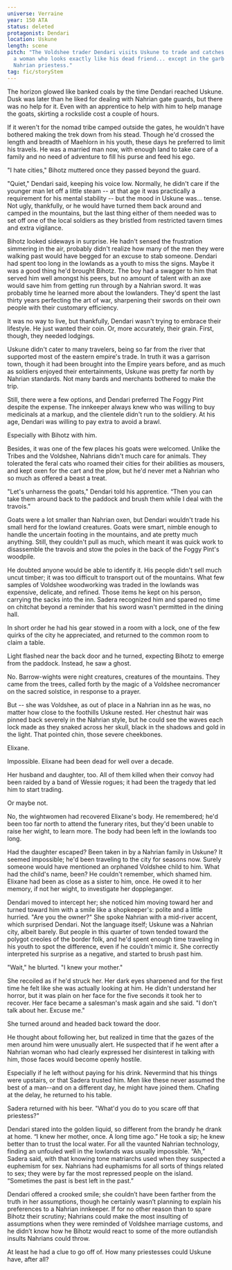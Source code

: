 ```yaml
---
universe: Verraine
year: 150 ATA
status: deleted
protagonist: Dendari
location: Uskune
length: scene
pitch: "The Voldshee trader Dendari visits Uskune to trade and catches sight of
  a woman who looks exactly like his dead friend... except in the garb of a
  Nahrian priestess."
tag: fic/storyStem
---
```


The horizon glowed like banked coals by the time Dendari reached Uskune. Dusk was later than he liked for dealing with Nahrian gate guards, but there was no help for it. Even with an apprentice to help with him to help manage the goats, skirting a rockslide cost a couple of hours. 

If it weren't for the nomad tribe camped outside the gates, he wouldn't have bothered making the trek down from his stead. Though he'd crossed the length and breadth of Maehlorn in his youth, these days he preferred to limit his travels. He was a married man now, with enough land to take care of a family and no need of adventure to fill his purse and feed his ego. 

"I hate cities," Bihotz muttered once they passed beyond the guard.

"Quiet," Dendari said, keeping his voice low. Normally, he didn't care if the younger man let off a little steam -- at that age it was practically a requirement for his mental stability -- but the mood in Uskune was... tense. Not ugly, thankfully, or he would have turned them back around and camped in the mountains, but the last thing either of them needed was to set off one of the local soldiers as they bristled from restricted tavern times and extra vigilance. 

Bihotz looked sideways in surprise. He hadn't sensed the frustration simmering in the air, probably didn't realize how many of the men they were walking past would have begged for an excuse to stab someone. 
Dendari had spent too long in the lowlands as a youth to miss the signs. 
Maybe it was a good thing he'd brought Bihotz. The boy had a swagger to him that served him well amongst his peers, but no amount of talent with an axe would save him from getting run through by a Nahrian sword. It was probably time he learned more about the lowlanders. They'd spent the last thirty years perfecting the art of war, sharpening their swords on their own people with their customary efficiency. 

It was no way to live, but thankfully, Dendari wasn't trying to embrace their lifestyle. He just wanted their coin. Or, more accurately, their grain. 
First, though, they needed lodgings. 

Uskune didn't cater to many travelers, being so far from the river that supported most of the eastern empire's trade. In truth it was a garrison town, though it had been brought into the Empire years before, and as much as soldiers enjoyed their entertainments, Uskune was pretty far north by Nahrian standards. Not many bards and merchants bothered to make the trip.

Still, there were a few options, and Dendari preferred The Foggy Pint despite the expense. The innkeeper always knew who was willing to buy medicinals at a markup, and the clientele didn't run to the soldiery. At his age, Dendari was willing to pay extra to avoid a brawl. 

Especially with Bihotz with him. 

Besides, it was one of the few places his goats were welcomed. Unlike the Tribes and the Voldshee, Nahrians didn't much care for animals. They tolerated the feral cats who roamed their cities for their abilities as mousers, and kept oxen for the cart and the plow, but he'd never met a Nahrian who so much as offered a beast a treat. 

"Let's unharness the goats," Dendari told his apprentice. “Then you can take them around back to the paddock and brush them while I deal with the travois." 

Goats were a lot smaller than Nahrian oxen, but Dendari wouldn't trade his small herd for the lowland creatures. Goats were smart, nimble enough to handle the uncertain footing in the mountains, and ate pretty much anything. Still, they couldn't pull as much, which meant it was quick work to disassemble the travois and stow the poles in the back of the Foggy Pint's woodpile. 

He doubted anyone would be able to identify it. His people didn't sell much uncut timber; it was too difficult to transport out of the mountains. What few samples of Voldshee woodworking was traded in the lowlands was expensive, delicate, and refined. Those items he kept on his person, carrying the sacks into the inn. Sadera recognized him and spared no time on chitchat beyond a reminder that his sword wasn't permitted in the dining hall. 

In short order he had his gear stowed in a room with a lock, one of the few quirks of the city he appreciated, and returned to the common room to claim a table. 

Light flashed near the back door and he turned, expecting Bihotz to emerge from the paddock. Instead, he saw a ghost. 

No. Barrow-wights were night creatures, creatures of the mountains. They came from the trees, called forth by the magic of a Voldshee necromancer on the sacred solstice, in response to a prayer. 

But -- she was Voldshee, as out of place in a Nahrian inn as he was, no matter how close to the foothills Uskune rested. Her chestnut hair was pinned back severely in the Nahrian style, but he could see the waves each lock made as they snaked across her skull, black in the shadows and gold in the light. That pointed chin, those severe cheekbones. 

Elixane. 

Impossible. Elixane had been dead for well over a decade. 

Her husband and daughter, too. All of them killed when their convoy had been raided by a band of Wessie rogues; it had been the tragedy that led him to start trading. 

Or maybe not. 

No, the wightwomen had recovered Elixane's body. He remembered; he'd been too far north to attend the funerary rites, but they'd been unable to raise her wight, to learn more. The body had been left in the lowlands too long. 

Had the daughter escaped? Been taken in by a Nahrian family in Uskune? 
It seemed impossible; he'd been traveling to the city for seasons now. Surely someone would have mentioned an orphaned Voldshee child to him. 
What had the child's name, been? He couldn't remember, which shamed him. Elixane had been as close as a sister to him, once. He owed it to her memory, if not her wight, to investigate her doppleganger. 

Dendari moved to intercept her; she noticed him moving toward her and turned toward him with a smile like a shopkeeper's: polite and a little hurried. "Are you the owner?" She spoke Nahrian with a mid-river accent, which surprised Dendari. Not the language itself; Uskune was a Nahrian city, albeit barely. But people in this quarter of town tended toward the polygot creoles of the border folk, and he'd spent enough time traveling in his youth to spot the difference, even if he couldn't mimic it. 
She correctly interpreted his surprise as a negative, and started to brush past him. 

"Wait," he blurted. "I knew your mother." 

She recoiled as if he'd struck her. Her dark eyes sharpened and for the first time he felt like she was actually looking at him. He didn't understand her horror, but it was plain on her face for the five seconds it took her to recover. Her face became a salesman's mask again and she said. "I don't talk about her. Excuse me." 

She turned around and headed back toward the door. 

He thought about following her, but realized in time that the gazes of the men around him were unusually alert. He suspected that if he went after a Nahrian woman who had clearly expressed her disinterest in talking with him, those faces would become openly hostile. 

Especially if he left without paying for his drink. Nevermind that his things were upstairs, or that Sadera trusted him. Men like these never assumed the best of a man--and on a different day, he might have joined them. 
Chafing at the delay, he returned to his table. 

Sadera returned with his beer. "What'd you do to you scare off that priestess?"  

Dendari stared into the golden liquid, so different from the brandy he drank at home. “I knew her mother, once. A long time ago.” He took a sip; he knew better than to trust the local water. For all the vaunted Nahrian technology, finding an unfouled well in the lowlands was usually impossible. 
“Ah,” Sadera said, with that knowing tone matriarchs used when they suspected a euphemism for sex. Nahrians had euphamisms for all sorts of things related to sex; they were by far the most repressed people on the island.  “Sometimes the past is best left in the past.” 

Dendari offered a crooked smile; she couldn’t have been farther from the truth in her assumptions, though he certainly wasn’t planning to explain his preferences to a Nahrian innkeeper. If for no other reason than to spare Bihotz their scrutiny; Nahrians could make the most insulting of assumptions when they were reminded of Voldshee marriage customs, and he didn’t know how he Bihotz would react to some of the more outlandish insults Nahrians could throw.

At least he had a clue to go off of. How many priestesses could Uskune have, after all? 